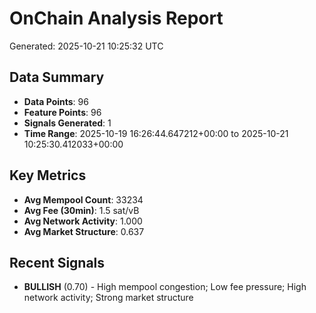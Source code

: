 # OnChain Analysis Report
Generated: 2025-10-21 10:25:32 UTC

## Data Summary
- **Data Points**: 96
- **Feature Points**: 96
- **Signals Generated**: 1
- **Time Range**: 2025-10-19 16:26:44.647212+00:00 to 2025-10-21 10:25:30.412033+00:00

## Key Metrics
- **Avg Mempool Count**: 33234
- **Avg Fee (30min)**: 1.5 sat/vB
- **Avg Network Activity**: 1.000
- **Avg Market Structure**: 0.637

## Recent Signals
- **BULLISH** (0.70) - High mempool congestion; Low fee pressure; High network activity; Strong market structure
